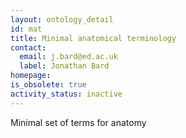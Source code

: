 ```yaml
---
layout: ontology_detail
id: mat
title: Minimal anatomical terminology
contact:
  email: j.bard@ed.ac.uk
  label: Jonathan Bard
homepage: 
is_obsolete: true
activity_status: inactive
---
```


Minimal set of terms for anatomy
